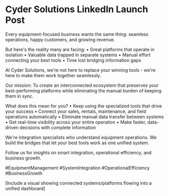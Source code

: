 # Cyder Solutions LinkedIn Launch Post

Every equipment-focused business wants the same thing: seamless operations, happy customers, and growing revenue.

But here's the reality many are facing:
• Great platforms that operate in isolation
• Valuable data trapped in separate systems
• Manual effort connecting your best tools
• Time lost bridging information gaps

At Cyder Solutions, we're not here to replace your winning tools - we're here to make them work together seamlessly.

Our mission: To create an interconnected ecosystem that preserves your best-performing platforms while eliminating the manual burden of keeping them in sync.

What does this mean for you?
• Keep using the specialized tools that drive your success
• Connect your sales, rentals, maintenance, and field operations automatically
• Eliminate manual data transfer between systems
• Get real-time visibility across your entire operation
• Make faster, data-driven decisions with complete information

We're integration specialists who understand equipment operations. We build the bridges that let your best tools work as one unified system.

Follow us for insights on smart integration, operational efficiency, and business growth.

#EquipmentManagement #SystemIntegration #OperationalEfficiency #BusinessGrowth

[Include a visual showing connected systems/platforms flowing into a unified dashboard]

